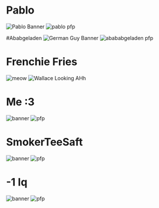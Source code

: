 # Pablo
![Pablo Banner](https://cdn.discordapp.com/banners/1244001951738499186/e90ba9e3bd533a41f58cf6394273bea0?size=4096)
![pablo pfp](https://cdn.discordapp.com/avatars/1244001951738499186/48b888bef828702a6181342f41050f67?size=1024)

#Ababgeladen
![German Guy Banner]([https://cdn.discordapp.com/banners/1244001951738499186/e90ba9e3bd533a41f58cf6394273bea0?size=4096](https://cdn.discordapp.com/banners/747927665729732708/3ec667b4a014d07a04be0e457cdb1ce0?size=4096))
![abababgeladen pfp](https://cdn.discordapp.com/avatars/747927665729732708/9982e8a4a2729b8cf09ed204f240e366?size=1024)

# Frenchie Fries
![meow](https://cdn.discordapp.com/banners/733248179579125830/dd3f1a6d05dea66f17b62953a50c1296?size=4096)
![Wallace Looking AHh](https://cdn.discordapp.com/avatars/733248179579125830/a_e553227eca95c90ec69642a1efd05015?size=1024)

# Me :3 
![banner](https://cdn.discordapp.com/banners/421115400445493248/a_0a18dba0f9e824e7688ee61e7a15ce41?size=4096)
![pfp](https://cdn.discordapp.com/avatars/421115400445493248/a_679bf147763ee7a8557d85a9348ca3ed?size=1024)

# SmokerTeeSaft
![banner](https://cdn.discordapp.com/banners/984377523716644875/a_c7f555a2b483396339cfb2a6a370e567?size=4096)
![pfp](https://cdn.discordapp.com/avatars/984377523716644875/c0163777894a730718eec950eda2ccd3?size=1024)

# -1 Iq
![banner](https://cdn.discordapp.com/banners/743775689819553832/a_1e615a9b72a1062b0c8ef10d4adaba3e?size=4096)
![pfp](https://cdn.discordapp.com/avatars/743775689819553832/a_2f216c931a5eebe55a65b0b009d5a81f?size=1024)
